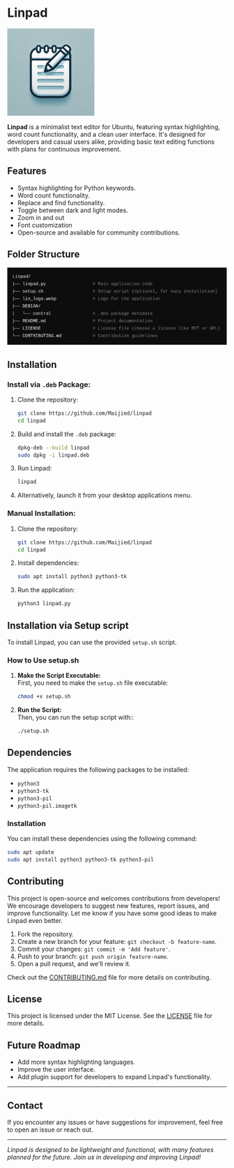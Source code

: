 # Linpad

<img src="./lin_logo.webp" alt="Linpad Logo" width="200" height="200">

**Linpad** is a minimalist text editor for Ubuntu, featuring syntax highlighting, word count functionality, and a clean user interface. It's designed for developers and casual users alike, providing basic text editing functions with plans for continuous improvement.

## Features

- Syntax highlighting for Python keywords.
- Word count functionality.
- Replace and find functionality.
- Toggle between dark and light modes.
- Zoom in and out
- Font customization
- Open-source and available for community contributions.

## Folder Structure

![Linpad in Action](./screenshots/linpad_screenshot.png)

## Installation

### Install via `.deb` Package:

1. Clone the repository:
    ```bash
    git clone https://github.com/Maijied/linpad
    cd linpad
    ```

2. Build and install the `.deb` package:
    ```bash
    dpkg-deb --build linpad
    sudo dpkg -i linpad.deb
    ```

3. Run Linpad:
    ```bash
    linpad
    ```

4. Alternatively, launch it from your desktop applications menu.

### Manual Installation:

1. Clone the repository:
    ```bash
    git clone https://github.com/Maijied/linpad
    cd linpad
    ```

2. Install dependencies:
    ```bash
    sudo apt install python3 python3-tk
    ```

3. Run the application:
    ```bash
    python3 linpad.py
    ```

## Installation via Setup script

To install Linpad, you can use the provided `setup.sh` script.

### How to Use setup.sh

1. **Make the Script Executable:**  
   First, you need to make the `setup.sh` file executable:
   ```bash
   chmod +x setup.sh
   ```
2. **Run the Script:**  
   Then, you can run the setup script with::
   ```bash
   ./setup.sh
   ```

## Dependencies

The application requires the following packages to be installed:

- `python3`
- `python3-tk`
- `python3-pil`
- `python3-pil.imagetk`

### Installation

You can install these dependencies using the following command:

```bash
sudo apt update
sudo apt install python3 python3-tk python3-pil
```

## Contributing

This project is open-source and welcomes contributions from developers! We encourage developers to suggest new features, report issues, and improve functionality. Let me know if you have some good ideas to make Linpad even better.

1. Fork the repository.
2. Create a new branch for your feature: `git checkout -b feature-name`.
3. Commit your changes: `git commit -m 'Add feature'`.
4. Push to your branch: `git push origin feature-name`.
5. Open a pull request, and we'll review it.

Check out the [CONTRIBUTING.md](CONTRIBUTING.md) file for more details on contributing.

## License

This project is licensed under the MIT License. See the [LICENSE](LICENSE) file for more details.

## Future Roadmap

- Add more syntax highlighting languages.
- Improve the user interface.
- Add plugin support for developers to expand Linpad's functionality.

---

## Contact

If you encounter any issues or have suggestions for improvement, feel free to open an issue or reach out.

---

*Linpad is designed to be lightweight and functional, with many features planned for the future. Join us in developing and improving Linpad!*
